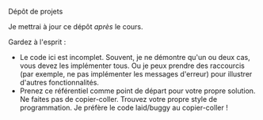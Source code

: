 Dépôt de projets

Je mettrai à jour ce dépôt *après* le cours.

Gardez à l'esprit :
* Le code ici est incomplet. Souvent, je ne démontre qu'un ou deux cas,
  vous devez les implémenter tous.  Ou je peux prendre des raccourcis
  (par exemple, ne pas implémenter les messages d'erreur) pour illustrer
  d'autres fonctionnalités.
* Prenez ce référentiel comme point de
  départ pour votre propre solution.  Ne faites pas de copier-coller.
  Trouvez votre propre style de programmation.  Je préfère le code
  laid/buggy au copier-coller !
